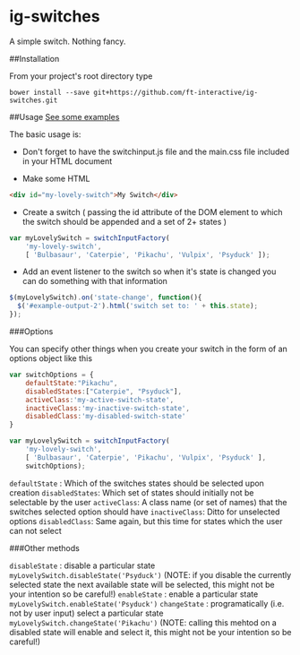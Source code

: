 ig-switches
===========

A simple switch. Nothing fancy.

##Installation

From your project's root directory type

```bower install --save git+https://github.com/ft-interactive/ig-switches.git```

##Usage
[See some examples](http://ft-interactive.github.io/ig-switches/)

The basic usage is: 

* Don't forget to have the switchinput.js file and the main.css file included in your HTML document

* Make some HTML

```html
<div id="my-lovely-switch">My Switch</div>
```

* Create a switch ( passing the id attribute of the DOM element to which the switch should be appended and a set of 2+ states )

```javascript
var myLovelySwitch = switchInputFactory(
	'my-lovely-switch', 
	[ 'Bulbasaur', 'Caterpie', 'Pikachu', 'Vulpix', 'Psyduck' ]);
```

* Add an event listener to the switch so when it's state is changed you can do something with that information

```javascript
$(myLovelySwitch).on('state-change', function(){
  $('#example-output-2').html('switch set to: ' + this.state);
});
```

###Options

You can specify other things when you create your switch in the form of an options object like this
```javascript
var switchOptions = {
	defaultState:"Pikachu",
	disabledStates:["Caterpie", "Psyduck"],
	activeClass:'my-active-switch-state',
	inactiveClass:'my-inactive-switch-state',
	disabledClass:'my-disabled-switch-state'
}

var myLovelySwitch = switchInputFactory(
	'my-lovely-switch', 
	[ 'Bulbasaur', 'Caterpie', 'Pikachu', 'Vulpix', 'Psyduck' ],
	switchOptions);

```

```defaultState``` : Which of the switches states should be selected upon creation
```disabledStates```: Which set of states should initially not be selectable by the user
```activeClass```: A class name (or set of names) that the switches selected option should have
```inactiveClass```: Ditto for unselected options
```disabledClass```: Same again, but this time for states which the user can not select

###Other methods

```disableState``` : disable a particular state ```myLovelySwitch.disableState('Psyduck')``` (NOTE: if you disable the currently selected state the next available state will be selected, this might not be your intention so be careful!)
```enableState``` : enable a particular state ```myLovelySwitch.enableState('Psyduck')```
```changeState``` : programatically (i.e. not by user input) select a particular state ```myLovelySwitch.changeState('Pikachu')``` (NOTE: calling this mehtod on a disabled state will enable and select it, this might not be your intention so be careful!)
